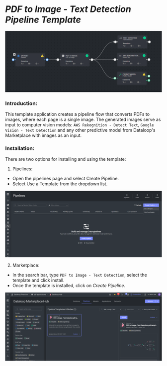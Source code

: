 # *PDF to Image - Text Detection Pipeline Template*

<img src="assets/pdf_to_image_template.png" alt="Image of the pipeline">

### Introduction:

This template application creates a pipeline flow that converts PDFs to images, where each page is a single image.
The generated images serve as input to computer vision models:  `AWS Rekognition - Detect Text`,
`Google Vision - Text Detection` and any other predictive model from Dataloop's Marketplace with images as an input.

### Installation:

There are two options for installing and using the template:

1. Pipelines:

* Open the pipelines page and select Create Pipeline.
* Select Use a Template from the dropdown list.

<img src="assets/pipeline_create.png" alt="Image of the pipeline creation page">

2. Marketplace:

* In the search bar, type `PDF to Image - Text Detection`, select the template and click install.
* Once the template is installed, click on *Create Pipeline*.

<img src="assets/marketplace.png" alt="Image of the pipeline">

[//]: # (### Usage:)

[//]: # ()

[//]: # (For the complete documentation of the Active learning pipeline, please refer to)

[//]: # (the [Active Learning Pipeline Documentation]&#40;https://dataloop.ai/docs/active-learning-pipeline&#41;)


